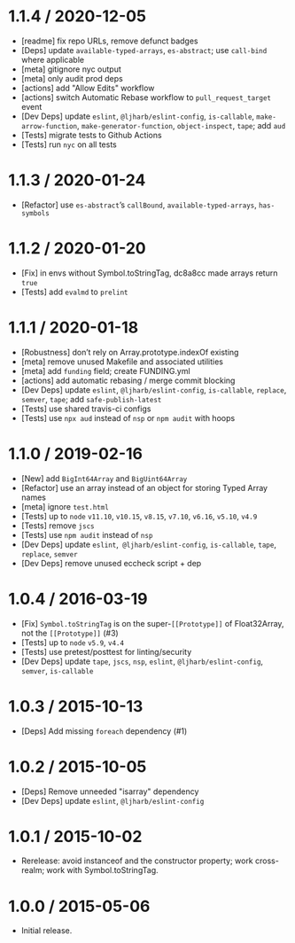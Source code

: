 1.1.4 / 2020-12-05
=================
  * [readme] fix repo URLs, remove defunct badges
  * [Deps] update `available-typed-arrays`, `es-abstract`; use `call-bind` where applicable
  * [meta] gitignore nyc output
  * [meta] only audit prod deps
  * [actions] add "Allow Edits" workflow
  * [actions] switch Automatic Rebase workflow to `pull_request_target` event
  * [Dev Deps] update `eslint`, `@ljharb/eslint-config`, `is-callable`, `make-arrow-function`, `make-generator-function`, `object-inspect`, `tape`; add `aud`
  * [Tests] migrate tests to Github Actions
  * [Tests] run `nyc` on all tests

1.1.3 / 2020-01-24
=================
  * [Refactor] use `es-abstract`’s `callBound`, `available-typed-arrays`, `has-symbols`

1.1.2 / 2020-01-20
=================
  * [Fix] in envs without Symbol.toStringTag, dc8a8cc made arrays return `true`
  * [Tests] add `evalmd` to `prelint`

1.1.1 / 2020-01-18
=================
  * [Robustness] don’t rely on Array.prototype.indexOf existing
  * [meta] remove unused Makefile and associated utilities
  * [meta] add `funding` field; create FUNDING.yml
  * [actions] add automatic rebasing / merge commit blocking
  * [Dev Deps] update `eslint`, `@ljharb/eslint-config`, `is-callable`, `replace`, `semver`, `tape`; add `safe-publish-latest`
  * [Tests] use shared travis-ci configs
  * [Tests] use `npx aud` instead of `nsp` or `npm audit` with hoops

1.1.0 / 2019-02-16
=================
  * [New] add `BigInt64Array` and `BigUint64Array`
  * [Refactor] use an array instead of an object for storing Typed Array names
  * [meta] ignore `test.html`
  * [Tests] up to `node` `v11.10`, `v10.15`, `v8.15`, `v7.10`, `v6.16`, `v5.10`, `v4.9`
  * [Tests] remove `jscs`
  * [Tests] use `npm audit` instead of `nsp`
  * [Dev Deps] update `eslint`,` @ljharb/eslint-config`, `is-callable`, `tape`, `replace`, `semver`
  * [Dev Deps] remove unused eccheck script + dep

1.0.4 / 2016-03-19
=================
  * [Fix] `Symbol.toStringTag` is on the super-`[[Prototype]]` of Float32Array, not the `[[Prototype]]` (#3)
  * [Tests] up to `node` `v5.9`, `v4.4`
  * [Tests] use pretest/posttest for linting/security
  * [Dev Deps] update `tape`, `jscs`, `nsp`, `eslint`, `@ljharb/eslint-config`, `semver`, `is-callable`

1.0.3 / 2015-10-13
=================
  * [Deps] Add missing `foreach` dependency (#1)

1.0.2 / 2015-10-05
=================
  * [Deps] Remove unneeded "isarray" dependency
  * [Dev Deps] update `eslint`, `@ljharb/eslint-config`

1.0.1 / 2015-10-02
=================
  * Rerelease: avoid instanceof and the constructor property; work cross-realm; work with Symbol.toStringTag.

1.0.0 / 2015-05-06
=================
  * Initial release.
